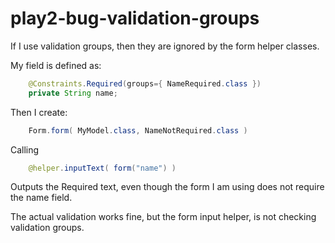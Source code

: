 play2-bug-validation-groups
===========================

If I use validation groups, then they are ignored by the form helper classes.

My field is defined as:
````Java
    @Constraints.Required(groups={ NameRequired.class })
    private String name;
````

Then I create:
````Java
    Form.form( MyModel.class, NameNotRequired.class )
````

Calling 
````Java
    @helper.inputText( form("name") )
````

Outputs the Required text, even though the form I am using does not require the name field.

The actual validation works fine, but the form input helper, is not checking validation groups.
